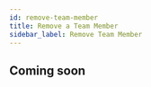 ```yaml
---
id: remove-team-member
title: Remove a Team Member
sidebar_label: Remove Team Member
---
```


## Coming soon
